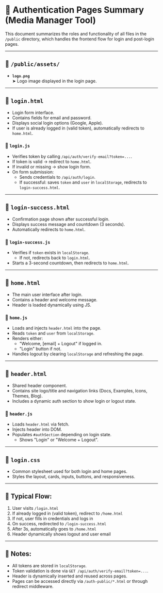# 🔐 Authentication Pages Summary (Media Manager Tool)

This document summarizes the roles and functionality of all files in the `/public` directory, which handles the frontend flow for login and post-login pages.

---

## 📁 `/public/assets/`

- **`logo.png`**\
  ➤ Logo image displayed in the login page.

---

## 📄 `login.html`

- Login form interface.
- Contains fields for email and password.
- Displays social login options (Google, Apple).
- If user is already logged in (valid token), automatically redirects to `home.html`.

### 📄 `login.js`

- Verifies token by calling `/api/auth/verify-email?token=...`.
- If token is valid → redirect to `home.html`.
- If invalid or missing → show login form.
- On form submission:
  - Sends credentials to `/api/auth/login`.
  - If successful: saves `token` and `user` in `localStorage`, redirects to `login-success.html`.

---

## 📄 `login-success.html`

- Confirmation page shown after successful login.
- Displays success message and countdown (3 seconds).
- Automatically redirects to `home.html`.

### 📄 `login-success.js`

- Verifies if `token` exists in `localStorage`.
  - If not, redirects back to `login.html`.
- Starts a 3-second countdown, then redirects to `home.html`.

---

## 📄 `home.html`

- The main user interface after login.
- Contains a header and welcome message.
- Header is loaded dynamically using JS.

### 📄 `home.js`

- Loads and injects `header.html` into the page.
- Reads `token` and `user` from `localStorage`.
- Renders either:
  - "Welcome, [email] + Logout" if logged in.
  - "Login" button if not.
- Handles logout by clearing `localStorage` and refreshing the page.

---

## 📄 `header.html`

- Shared header component.
- Contains site logo/title and navigation links (Docs, Examples, Icons, Themes, Blog).
- Includes a dynamic auth section to show login or logout state.

### 📄 `header.js`

- Loads `header.html` via fetch.
- Injects header into DOM.
- Populates `#authSection` depending on login state.
  - Shows "Login" or "Welcome + Logout".

---

## 📄 `login.css`

- Common stylesheet used for both login and home pages.
- Styles the layout, cards, inputs, buttons, and responsiveness.

---

## 🔁 Typical Flow:

1. User visits `/login.html`
2. If already logged in (valid token), redirect to `/home.html`
3. If not, user fills in credentials and logs in
4. On success, redirected to `/login-success.html`
5. After 3s, automatically goes to `/home.html`
6. Header dynamically shows logout and user email

---

## 📌 Notes:

- All tokens are stored in `localStorage`.
- Token validation is done via `GET /api/auth/verify-email?token=...`.
- Header is dynamically inserted and reused across pages.
- Pages can be accessed directly via `/auth-public/*.html` or through redirect middleware.

